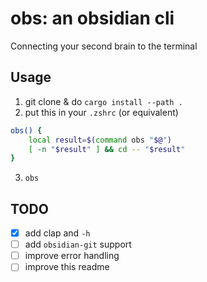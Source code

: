 # obs: an obsidian cli

Connecting your second brain to the terminal

## Usage

1. git clone & do `cargo install --path .`
2. put this in your `.zshrc` (or equivalent)

```bash
obs() {
    local result=$(command obs "$@")
    [ -n "$result" ] && cd -- "$result"
}
```

3. `obs`

## TODO

- [x] add clap and `-h`
- [ ] add `obsidian-git` support
- [ ] improve error handling
- [ ] improve this readme

